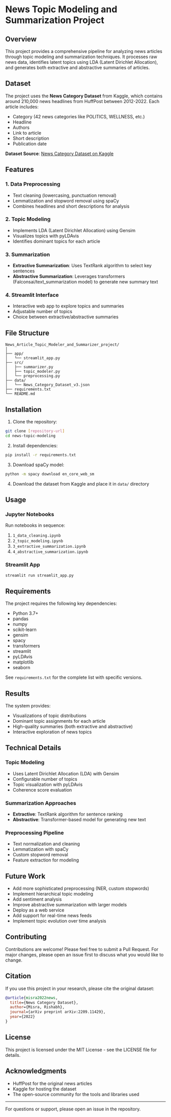 # News Topic Modeling and Summarization Project

## Overview

This project provides a comprehensive pipeline for analyzing news articles through topic modeling and summarization techniques. It processes raw news data, identifies latent topics using LDA (Latent Dirichlet Allocation), and generates both extractive and abstractive summaries of articles.

## Dataset

The project uses the **News Category Dataset** from Kaggle, which contains around 210,000 news headlines from HuffPost between 2012-2022. Each article includes:

- Category (42 news categories like POLITICS, WELLNESS, etc.)
- Headline
- Authors
- Link to article
- Short description
- Publication date

**Dataset Source**: [News Category Dataset on Kaggle](https://www.kaggle.com/datasets/rmisra/news-category-dataset)

## Features

### 1. Data Preprocessing
- Text cleaning (lowercasing, punctuation removal)
- Lemmatization and stopword removal using spaCy
- Combines headlines and short descriptions for analysis

### 2. Topic Modeling
- Implements LDA (Latent Dirichlet Allocation) using Gensim
- Visualizes topics with pyLDAvis
- Identifies dominant topics for each article

### 3. Summarization
- **Extractive Summarization**: Uses TextRank algorithm to select key sentences
- **Abstractive Summarization**: Leverages transformers (Falconsai/text_summarization model) to generate new summary text

### 4. Streamlit Interface
- Interactive web app to explore topics and summaries
- Adjustable number of topics
- Choice between extractive/abstractive summaries

## File Structure

```
News_Article_Topic_Modeler_and_Summarizer_project/
│
├── app/
│   └── streamlit_app.py
├── src/
│   ├── summarizer.py
│   ├── topic_modeler.py
│   └── preprocessing.py
├── data/
│   └── News_Category_Dataset_v3.json
├── requirements.txt
└── README.md
```

## Installation

1. Clone the repository:
```bash
git clone [repository-url]
cd news-topic-modeling
```

2. Install dependencies:
```bash
pip install -r requirements.txt
```

3. Download spaCy model:
```bash
python -m spacy download en_core_web_sm
```

4. Download the dataset from Kaggle and place it in `data/` directory

## Usage

### Jupyter Notebooks
Run notebooks in sequence:
1. `1_data_cleaning.ipynb`
2. `2_topic_modeling.ipynb`
3. `3_extractive_summarization.ipynb`
4. `4_abstractive_summarization.ipynb`

### Streamlit App
```bash
streamlit run streamlit_app.py
```

## Requirements

The project requires the following key dependencies:

- Python 3.7+
- pandas
- numpy
- scikit-learn
- gensim
- spacy
- transformers
- streamlit
- pyLDAvis
- matplotlib
- seaborn

See `requirements.txt` for the complete list with specific versions.

## Results

The system provides:
- Visualizations of topic distributions
- Dominant topic assignments for each article
- High-quality summaries (both extractive and abstractive)
- Interactive exploration of news topics

## Technical Details

### Topic Modeling
- Uses Latent Dirichlet Allocation (LDA) with Gensim
- Configurable number of topics
- Topic visualization with pyLDAvis
- Coherence score evaluation

### Summarization Approaches
- **Extractive**: TextRank algorithm for sentence ranking
- **Abstractive**: Transformer-based model for generating new text

### Preprocessing Pipeline
- Text normalization and cleaning
- Lemmatization with spaCy
- Custom stopword removal
- Feature extraction for modeling

## Future Work

- Add more sophisticated preprocessing (NER, custom stopwords)
- Implement hierarchical topic modeling
- Add sentiment analysis
- Improve abstractive summarization with larger models
- Deploy as a web service
- Add support for real-time news feeds
- Implement topic evolution over time analysis

## Contributing

Contributions are welcome! Please feel free to submit a Pull Request. For major changes, please open an issue first to discuss what you would like to change.

## Citation

If you use this project in your research, please cite the original dataset:

```bibtex
@article{misra2022news,
  title={News Category Dataset},
  author={Misra, Rishabh},
  journal={arXiv preprint arXiv:2209.11429},
  year={2022}
}
```

## License

This project is licensed under the MIT License - see the LICENSE file for details.

## Acknowledgments

- HuffPost for the original news articles
- Kaggle for hosting the dataset
- The open-source community for the tools and libraries used

---

For questions or support, please open an issue in the repository.